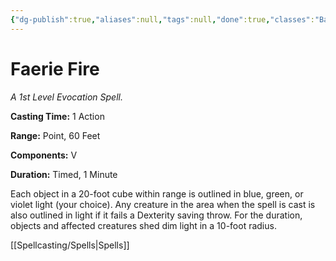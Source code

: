 ```yaml
---
{"dg-publish":true,"aliases":null,"tags":null,"done":true,"classes":"Bard, Druid, Artificer,","spellLevel":1,"school":"Evocation","source":"PHB","permalink":"/spells/faerie-fire/","dgHomeLink":false,"dgPassFrontmatter":true}
---
```


# Faerie Fire
*A 1st Level Evocation Spell.*

**Casting Time:** 1 Action

**Range:** Point, 60 Feet

**Components:** V 

**Duration:** Timed, 1 Minute

Each object in a 20-foot cube within range is outlined in blue, green, or violet light (your choice). Any creature in the area when the spell is cast is also outlined in light if it fails a Dexterity saving throw. For the duration, objects and affected creatures shed dim light in a 10-foot radius.

[[Spellcasting/Spells|Spells]]